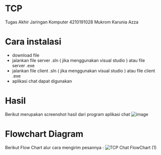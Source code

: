# TCP
Tugas Akhir Jaringan Komputer
4210191028 Mukrom Karunia Azza

# Cara instalasi
- download file
- jalankan file server .sln ( jika menggunakan visual studio ) atau file server .exe
- jalankan file client  .sln ( jika menggunakan visual studio ) atau file client .exe
- aplikasi chat dapat digunakan

# Hasil 
Berikut merupakan screenshot hasil dari program aplikasi chat
![image](https://user-images.githubusercontent.com/63990352/124854359-69231d80-dfd1-11eb-958d-87d9e40a4b66.png)


# Flowchart Diagram
Berikut Flow Chart alur cara mengirim pesannya :
![TCP Chat FlowChart (1)](https://user-images.githubusercontent.com/63990352/125109750-f10e4200-e10d-11eb-927e-f5a6af6d020c.png)

